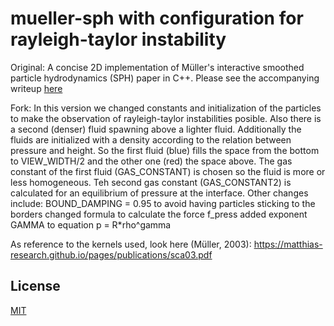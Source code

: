 # mueller-sph with configuration for rayleigh-taylor instability

Original:
A concise 2D implementation of Müller's interactive smoothed particle hydrodynamics (SPH) paper in C++.
Please see the accompanying writeup [here](https://lucasschuermann.com/writing/implementing-sph-in-2d)

Fork:
In this version we changed constants and initialization of the particles to make the observation of rayleigh-taylor instabilities posible. Also there is a second (denser) fluid spawning above a lighter fluid. Additionally the fluids are initialized with a density according to the relation between pressure and height. So the first fluid (blue) fills the space from the bottom to VIEW_WIDTH/2 and the other one (red) the space above. The gas constant of the first fluid (GAS_CONSTANT) is chosen so the fluid is more or less homogeneous. Teh second gas constant (GAS_CONSTANT2) is calculated for an equilibrium of pressure at the interface.
Other changes include:
  BOUND_DAMPING = 0.95 to avoid having particles sticking to the borders
  changed formula to calculate the force f_press
  added exponent GAMMA to equation p = R*rho^gamma
  
As reference to the kernels used, look here (Müller, 2003):
https://matthias-research.github.io/pages/publications/sca03.pdf


## License
[MIT](https://lucasschuermann.com/license.txt)
